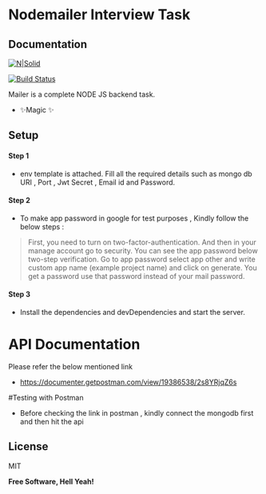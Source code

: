 # Nodemailer Interview Task
## Documentation

[![N|Solid](https://cldup.com/dTxpPi9lDf.thumb.png)](https://nodesource.com/products/nsolid)

[![Build Status](https://travis-ci.org/joemccann/dillinger.svg?branch=master)](https://travis-ci.org/joemccann/dillinger)

Mailer is a complete NODE JS backend task.



- ✨Magic ✨

## Setup
#### Step 1
- env template is attached. Fill all the required details such as mongo db URI , Port , Jwt Secret , Email id and Password.
#### Step 2
- To make app password in google for test purposes , Kindly follow the below steps :
> First, you need to turn on two-factor-authentication.
> And then in your manage account go to security.
> You can see the app password below two-step verification.
> Go to app password select app other and write custom app name (example project name) and click on generate.
> You get a password use that password instead of your mail password.
#### Step 3 
- Install the dependencies and devDependencies and start the server.


# API Documentation

Please refer the below mentioned link 

- https://documenter.getpostman.com/view/19386538/2s8YRjqZ6s

#Testing with Postman

- Before checking the link in postman , kindly connect the mongodb first and then hit the api

## License

MIT

**Free Software, Hell Yeah!**